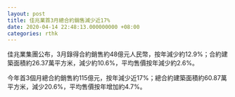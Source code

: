 ```yaml
---
layout: post
title: 佳兆業首3月總合約銷售減少近17%
date: 2020-04-14 22:48:13.000000000 +08:00
categories: rthk
---
```


佳兆業集團公布，3月錄得合約銷售約48億元人民幣，按年減少約12.9%；合約建築面積約26.37萬平方米，減少約10.6%，平均售價按年減少約2.6%。

今年首3個月總合約銷售約115億元，按年減少近17%；總合約建築面積約60.87萬平方米，減少20.6%，平均售價按年增加約4.7%。
